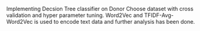 Implementing Decsion Tree classifier on Donor Choose dataset with cross validation and hyper parameter tuning. Word2Vec and TFIDF-Avg-Word2Vec is used to encode text data and further analysis has been done.
